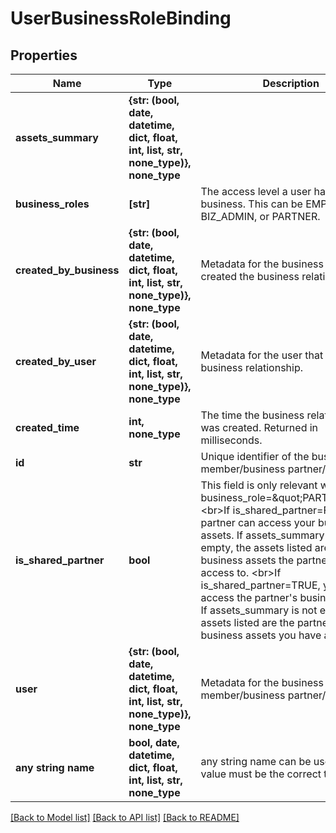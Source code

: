 # UserBusinessRoleBinding


## Properties
Name | Type | Description | Notes
------------ | ------------- | ------------- | -------------
**assets_summary** | **{str: (bool, date, datetime, dict, float, int, list, str, none_type)}, none_type** |  | [optional] 
**business_roles** | **[str]** | The access level a user has on the business. This can be EMPLOYEE, BIZ_ADMIN, or PARTNER. | [optional] 
**created_by_business** | **{str: (bool, date, datetime, dict, float, int, list, str, none_type)}, none_type** | Metadata for the business that created the business relationship. | [optional] 
**created_by_user** | **{str: (bool, date, datetime, dict, float, int, list, str, none_type)}, none_type** | Metadata for the user that created the business relationship. | [optional] 
**created_time** | **int, none_type** | The time the business relationship was created. Returned in milliseconds. | [optional] 
**id** | **str** | Unique identifier of the business member/business partner/employer. | [optional] 
**is_shared_partner** | **bool** | This field is only relevant when business_role&#x3D;\&quot;PARTNER\&quot;. &lt;br&gt;If is_shared_partner&#x3D;FALSE, the partner can access your business assets. If assets_summary is not empty, the assets listed are your business assets the partner has access to. &lt;br&gt;If is_shared_partner&#x3D;TRUE, you can access the partner&#39;s business asset. If assets_summary is not empty, the assets listed are the partner&#39;s business assets you have access to. | [optional] 
**user** | **{str: (bool, date, datetime, dict, float, int, list, str, none_type)}, none_type** | Metadata for the business member/business partner/employer. | [optional] 
**any string name** | **bool, date, datetime, dict, float, int, list, str, none_type** | any string name can be used but the value must be the correct type | [optional]

[[Back to Model list]](../README.md#documentation-for-models) [[Back to API list]](../README.md#documentation-for-api-endpoints) [[Back to README]](../README.md)


